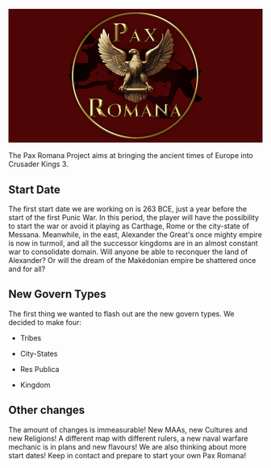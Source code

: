![Pax Romana Long Logo!](thumbnail_wide.png)

The Pax Romana Project aims at bringing the ancient times of Europe into Crusader Kings 3.

## Start Date
The first start date we are working on is 263 BCE, just a year before the start of the first Punic War. In this period, the player will have the possibility to start the war or avoid it playing as Carthage, Rome or the city-state of Messana. Meanwhile, in the east, Alexander the Great's once mighty empire is now in turmoil, and all the successor kingdoms are in an almost constant war to consolidate domain. Will anyone be able to reconquer the land of Alexander? Or will the dream of the Makédonian empire be shattered once and for all?

## New Govern Types
The first thing we wanted to flash out are the new govern types. We decided to make four:
- Tribes
>
- City-States
>
- Res Publica
>
- Kingdom
>

## Other changes
The amount of changes is immeasurable! New MAAs, new Cultures and new Religions! A different map with different rulers, a new naval warfare mechanic is in plans and new flavours! We are also thinking about more start dates!
Keep in contact and prepare to start your own Pax Romana!